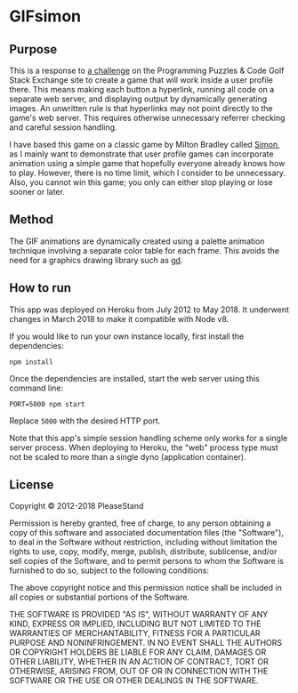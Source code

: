 # GIFsimon

## Purpose

This is a response to [a challenge](https://codegolf.stackexchange.com/questions/5933/create-a-user-profile-mini-game) on the Programming Puzzles & Code Golf Stack Exchange site to create a game that will work inside a user profile there. This means making each button a hyperlink, running all code on a separate web server, and displaying output by dynamically generating images. An unwritten rule is that hyperlinks may not point directly to the game's web server. This requires otherwise unnecessary referrer checking and careful session handling.

I have based this game on a classic game by Milton Bradley called [Simon](https://en.wikipedia.org/wiki/Simon_%28game%29), as I mainly want to demonstrate that user profile games can incorporate animation using a simple game that hopefully everyone already knows how to play. However, there is no time limit, which I consider to be unnecessary. Also, you cannot win this game; you only can either stop playing or lose sooner or later.

## Method

The GIF animations are dynamically created using a palette animation technique involving a separate color table for each frame. This avoids the need for a graphics drawing library such as [gd](https://libgd.github.io/).

## How to run

This app was deployed on Heroku from July 2012 to May 2018. It underwent changes in March 2018 to make it compatible with Node v8.

If you would like to run your own instance locally, first install the dependencies:

    npm install

Once the dependencies are installed, start the web server using this command line:

    PORT=5000 npm start

Replace `5000` with the desired HTTP port.

Note that this app's simple session handling scheme only works for a single server process. When deploying to Heroku, the "web" process type must not be scaled to more than a single dyno (application container).

## License

Copyright © 2012-2018 PleaseStand

Permission is hereby granted, free of charge, to any person obtaining a copy of this software and associated documentation files (the "Software"), to deal in the Software without restriction, including without limitation the rights to use, copy, modify, merge, publish, distribute, sublicense, and/or sell copies of the Software, and to permit persons to whom the Software is furnished to do so, subject to the following conditions:

The above copyright notice and this permission notice shall be included in all copies or substantial portions of the Software.

THE SOFTWARE IS PROVIDED "AS IS", WITHOUT WARRANTY OF ANY KIND, EXPRESS OR IMPLIED, INCLUDING BUT NOT LIMITED TO THE WARRANTIES OF MERCHANTABILITY, FITNESS FOR A PARTICULAR PURPOSE AND NONINFRINGEMENT. IN NO EVENT SHALL THE AUTHORS OR COPYRIGHT HOLDERS BE LIABLE FOR ANY CLAIM, DAMAGES OR OTHER LIABILITY, WHETHER IN AN ACTION OF CONTRACT, TORT OR OTHERWISE, ARISING FROM, OUT OF OR IN CONNECTION WITH THE SOFTWARE OR THE USE OR OTHER DEALINGS IN THE SOFTWARE.
